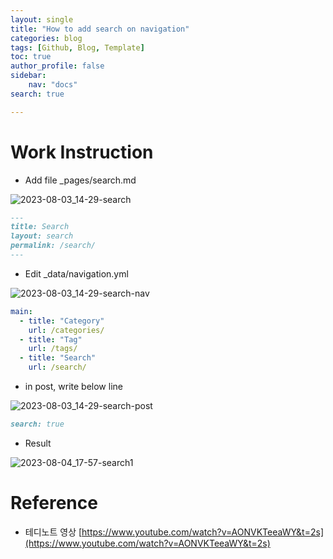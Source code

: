 ```yaml
---
layout: single
title: "How to add search on navigation"
categories: blog
tags: [Github, Blog, Template]
toc: true
author_profile: false
sidebar:
    nav: "docs"
search: true

---
```




# Work Instruction

- Add file _pages/search.md

![2023-08-03_14-29-search]({{site.url}}/images/2023-08-02-Github-Blog-Posting/2023-08-03_14-29-search.png)

```markdown
---
title: Search
layout: search
permalink: /search/
---
```

- Edit _data/navigation.yml

![2023-08-03_14-29-search-nav]({{site.url}}/images/2023-08-02-Github-Blog-Posting/2023-08-03_14-29-search-nav.png)

```yml
main:
  - title: "Category"
    url: /categories/
  - title: "Tag"
    url: /tags/
  - title: "Search"
    url: /search/
```

- in post, write below line

![2023-08-03_14-29-search-post]({{site.url}}/images/2023-08-02-Github-Blog-Posting/2023-08-03_14-29-search-post.png)

```markdown
search: true
```

- Result

![2023-08-04_17-57-search1]({{site.url}}/images/2023-08-03-Github-Blog-Posting-Search/2023-08-04_17-57-search1.png)




# Reference

- 테디노트 영상 [https://www.youtube.com/watch?v=AONVKTeeaWY&t=2s](https://www.youtube.com/watch?v=AONVKTeeaWY&t=2s)